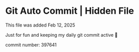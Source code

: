 # Git Auto Commit | Hidden File

This file was added Feb 12, 2025

Just for fun and keeping my daily git commit active 🤪

commit number: 397641
